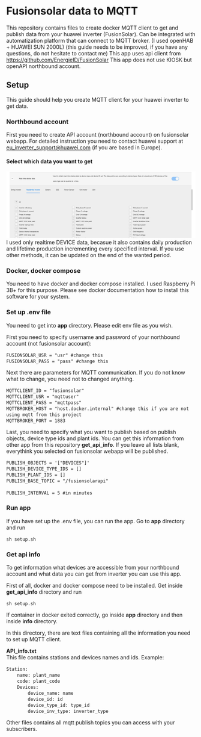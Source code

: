 # Fusionsolar data to MQTT
This repository contains files to create docker MQTT client to get and publish data from your huawei inverter (FusionSolar).
Can be integrated with automatization platform that can connect to MQTT broker. (I used openHAB + HUAWEI SUN 2000L)
(this guide needs to be improved, if you have any questions, do not hesitate to contact me)
This app uses api client from https://github.com/EnergieID/FusionSolar
This app does not use KIOSK but openAPI northbound account.
## Setup
This guide should help you create MQTT client for your huawei inverter to get data.

### Northbound account
First you need to create API account (northbound account) on fusionsolar webapp. For detailed instruction you need to contact huawei support at eu_inverter_support@huawei.com (if you are based in Europe).

#### Select which data you want to get
![image](imgs/selecting_data.jpg)
I used only realtime DEVICE data, becasue it also contains daily production and lifetime production incrementing every specified interval. If you use other methods, it can be updated on the end of the wanted period.

### Docker, docker compose
You need to have docker and docker compose installed.
I used Raspberry Pi 3B+ for this purpose. Please see docker documentation how to install this software for your system.

### Set up .env file
You need to get into **app** directory. Please edit env file as you wish.

First you need to specify username and password of your northbound account (not fusionsolar account):

    FUSIONSOLAR_USR = "usr" #change this
    FUSIONSOLAR_PASS = "pass" #change this

Next there are parameters for MQTT communication.
If you do not know what to change, you need not to changed anything.

    MQTTCLIENT_ID = "fusionsolar" 
    MQTTCLIENT_USR = "mqttuser"
    MQTTCLIENT_PASS = "mqttpass"
    MQTTBROKER_HOST = "host.docker.internal" #change this if you are not using mqtt from this project
    MQTTBROKER_PORT = 1883

Last, you need to specify what you want to publish based on publish objects, device type ids and plant ids. You can get this information from other app from this repository **get_api_info**. If you leave all lists blank, everythink you selected on fusionsolar webapp will be published.

    PUBLISH_OBJECTS = '["DEVICES"]' 
    PUBLISH_DEVICE_TYPE_IDS = []
    PUBLISH_PLANT_IDS = []
    PUBLISH_BASE_TOPIC = "/fusionsolarapi"

    PUBLISH_INTERVAL = 5 #in minutes


### Run app
If you have set up the .env file, you can run the app.
Go to **app** directory and run

    sh setup.sh


### Get api info
To get information what devices are accessible from your northbound account and what data you can get from inverter you can use this app.

First of all, docker and docker compose need to be installed.
Get inside **get_api_info** directory and run

    sh setup.sh

If container in docker exited correctly, go inside **app** directory and then inside **info** directory.

In this directory, there are text files containing all the information you need to set up MQTT client.

**API_info.txt**
\
This file contains stations and devices names and ids.
Example:

    Station: 
        name: plant_name  
        code: plant_code
        Devices:
            device_name: name
            device_id: id                  
            device_type_id: type_id 
            device_inv_type: inverter_type

Other files contains all mqtt publish topics you can access with your subscribers.

